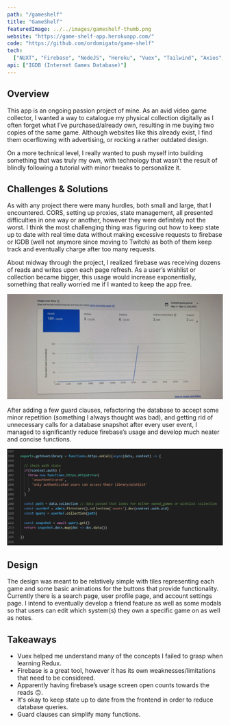 ```yaml
---
path: "/gameshelf"
title: "GameShelf"
featuredImage: ../../images/gameshelf-thumb.png
website: "https://game-shelf-app.herokuapp.com/"
code: "https://github.com/ordomigato/game-shelf"
tech:
  ["NUXT", "Firebase", "NodeJS", "Heroku", "Vuex", "Tailwind", "Axios", "SASS"]
api: ["IGDB (Internet Games Database)"]
---
```


## Overview

<p>
This app is an ongoing passion project of mine. As an avid video game collector, I wanted a way to catalogue my physical collection digitally as I often forget what I’ve purchased/already own, resulting in me buying two copies of the same game. Although websites like this already exist, I find them ocerflowing with advertising, or rocking a rather outdated design.
</p>
<p>
On a more technical level, I really wanted to push myself into building something that was truly my own, with technology that wasn’t the result of blindly following a tutorial with minor tweaks to personalize it.
</p>

## Challenges & Solutions

<p>
As with any project there were many hurdles, both small and large, that I encountered. CORS, setting up proxies, state management, all presented difficulties in one way or another, however they were definitely not the worst. I think the most challenging thing was figuring out how to keep state up to date with real time data without making excessive requests to firebase or IGDB (well not anymore since moving to Twitch) as both of them keep track and eventually charge after too many requests.
</p>

<p>
About midway through the project, I realized firebase was receiving dozens of reads and writes upon each page refresh. As a user’s wishlist or collection became bigger, this usage would increase exponentially, something that really worried me if I wanted to keep the app free. 
</p>

![Firebase usage](../../images/firebase-usage.jpg)

<p>
After adding a few guard clauses, refactoring the database to accept some minor repetition (something I always thought was bad), and getting rid of unnecessary calls for a database snapshot after every user event, I managed to significantly reduce firebase’s usage and develop much neater and concise functions.
</p>

![Firebase functions example](../../images/getuserlibraryfunction.png)

## Design

<p>
The design was meant to be relatively simple with tiles representing each game and some basic animations for the buttons that provide functionality. Currently there is a search page, user profile page, and account settings page. I intend to eventually develop a friend feature as well as some modals so that users can edit which system(s) they own a specific game on as well as notes.
</p>

## Takeaways

<ul class="list-disc ml-5">
<li>Vuex helped me understand many of the concepts I failed to grasp when learning Redux.</li>
<li>Firebase is a great tool, however it has its own weaknesses/limitations that need to be considered.</li>
<li>Apparently having firebase’s usage screen open counts towards the reads &#128579;.</li>
<li>It's okay to keep state up to date from the frontend in order to reduce database queries.</li>
<li>Guard clauses can simplify many functions.</li>
</ul>
